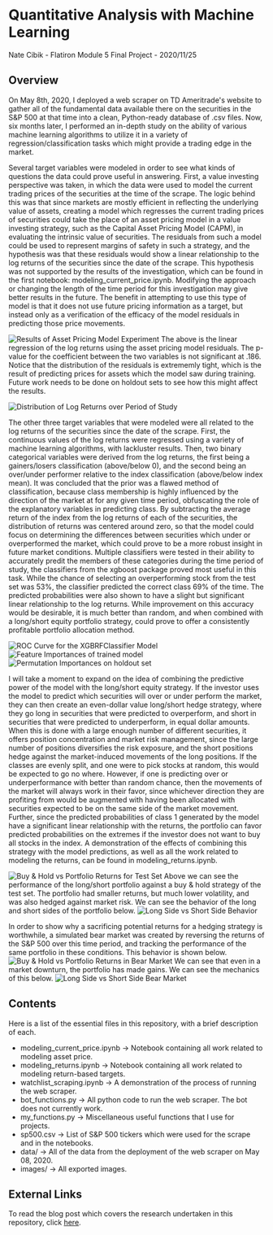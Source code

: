 # Quantitative Analysis with Machine Learning
Nate Cibik - Flatiron Module 5 Final Project - 2020/11/25

## Overview
On May 8th, 2020, I deployed a web scraper on TD Ameritrade's website to gather all of the fundamental data available there on the securities in the S&P 500 at that time into a clean, Python-ready database of .csv files. Now, six months later, I performed an in-depth study on the ability of various machine learning algorithms to utilize it in a variety of regression/classification tasks which might provide a trading edge in the market.

Several target variables were modeled in order to see what kinds of questions the data could prove useful in answering. First, a value investing perspective was taken, in which the data were used to model the current trading prices of the securities at the time of the scrape. The logic behind this was that since markets are mostly efficient in reflecting the underlying value of assets, creating a model which regresses the current trading prices of securities could take the place of an asset pricing model in a value investing strategy, such as the Capital Asset Pricing Model (CAPM), in evaluating the intrinsic value of securities. The residuals from such a model could be used to represent margins of safety in such a strategy, and the hypothesis was that these residuals would show a linear relationship to the log returns of the securities since the date of the scrape. This hypothesis was not supported by the results of the investigation, which can be found in the first notebook: modeling_current_price.ipynb. Modifying the approach or changing the length of the time period for this investigation may give better results in the future. The benefit in attempting to use this type of model is that it does not use future pricing information as a target, but instead only as a verification of the efficacy of the model residuals in predicting those price movements.

![Results of Asset Pricing Model Experiment](images/resids_linreg_1.png)
The above is the linear regression of the log returns using the asset pricing model residuals. The p-value for the coefficient between the two variables is not significant at .186. Notice that the distribution of the residuals is extrememly tight, which is the result of predicting prices for assets which the model saw during training. Future work needs to be done on holdout sets to see how this might affect the results.

![Distribution of Log Returns over Period of Study](images/log_return_dist.png)

The other three target variables that were modeled were all related to the log returns of the securities since the date of the scrape. First, the continuous values of the log returns were regressed using a variety of machine learning algorithms, with lackluster results. Then, two binary categorical variables were derived from the log returns, the first being a gainers/losers classification (above/below 0), and the second being an over/under performer relative to the index classification (above/below index mean). It was concluded that the prior was a flawed method of classification, because class membership is highly influenced by the direction of the market at for any given time period, obfuscating the role of the explanatory variables in predicting class. By subtracting the average return of the index from the log returns of each of the securities, the distribution of returns was centered around zero, so that the model could focus on determining the differences between securities which under or overperformed the market, which could prove to be a more robust insight in future market conditions. Multiple classifiers were tested in their ability to accurately predit the members of these categories during the time period of study, the classifiers from the xgboost package proved most useful in this task. While the chance of selecting an overperforming stock from the test set was 53%, the classifier predicted the correct class 69% of the time. The predicted probabilities were also shown to have a slight but significant linear relationship to the log returns. While improvement on this accuracy would be desirable, it is much better than random, and when combined with a long/short equity portfolio strategy, could prove to offer a consistently profitable portfolio allocation method.

![ROC Curve for the XGBRFClassifier Model](images/roc_curve_class2.png)
![Feature Importances of trained model](images/feature_importances.png)
![Permutation Importances on holdout set](images/permutation_importances.png)

I will take a moment to expand on the idea of combining the predictive power of the model with the long/short equity strategy. If the investor uses the model to predict which securities will over or under perform the market, they can then create an even-dollar value long/short hedge strategy, where they go long in securities that were predicted to overperform, and short in securities that were predicted to underperform, in equal dollar amounts. When this is done with a large enough number of different securities, it offers position concentration and market risk management, since the large number of positions diversifies the risk exposure, and the short positions hedge against the market-induced movements of the long positions. If the classes are evenly split, and one were to pick stocks at random, this would be expected to go no where. However, if one is predicting over or underperformance with better than random chance, then the movements of the market will always work in their favor, since whichever direction they are profiting from would be augmented with having been allocated with securities expected to be on the same side of the market movement. Further, since the predicted probabilities of class 1 generated by the model have a significant linear relationship with the returns, the portfolio can favor predicted probabilities on the extremes if the investor does not want to buy all stocks in the index. A demonstration of the effects of combining this strategy with the model predictions, as well as all the work related to modeling the returns, can be found in modeling_returns.ipynb.

![Buy & Hold vs Portfolio Returns for Test Set](images/buy_hold_vs_portfolio.png)
Above we can see the performance of the long/short portfolio against a buy & hold strategy of the test set. The portfolio had smaller returns, but much lower volatility, and was also hedged against market risk. We can see the behavior of the long and short sides of the portfolio below.
![Long Side vs Short Side Behavior](images/long_vs_short_1.png)

In order to show why a sacrificing potential returns for a hedging strategy is worthwhile, a simulated bear market was created by reversing the returns of the S&P 500 over this time period, and tracking the performance of the same portfolio in these conditions. This behavior is shown below.
![Buy & Hold vs Portfolio Returns in Bear Market](images/buy_hold_vs_portfolio2.png)
We can see that even in a market downturn, the portfolio has made gains. We can see the mechanics of this below.
![Long Side vs Short Side Bear Market](images/long_vs_short_2.png)

## Contents
Here is a list of the essential files in this repository, with a brief description of each.

- modeling_current_price.ipynb -> Notebook containing all work related to modeling asset price.
- modeling_returns.ipynb -> Notebook containing all work related to modeling return-based targets.
- watchlist_scraping.ipynb -> A demonstration of the process of running the web scraper.
- bot_functions.py -> All python code to run the web scraper. The bot does not currently work.
- my_functions.py -> Miscellaneous useful functions that I use for projects.
- sp500.csv -> List of S&P 500 tickers which were used for the scrape and in the notebooks.
- data/ -> All of the data from the deployment of the web scraper on May 08, 2020.
- images/ -> All exported images.

## External Links
To read the blog post which covers the research undertaken in this repository, click [here](https://natecibik.medium.com/predicting-returns-with-fundamental-data-and-machine-learning-in-python-a0e5757206e8).
